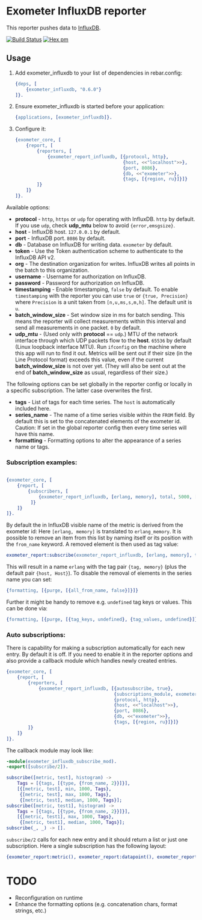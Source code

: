 # Exometer InfluxDB reporter 

This reporter pushes data to [InfluxDB](https://influxdb.com/index.html).

[![Build Status](https://travis-ci.org/travelping/exometer_influxdb.svg)](https://travis-ci.org/travelping/exometer_influxdb)
[![Hex pm](http://img.shields.io/hexpm/v/exometer_influxdb.svg?style=flat)](https://hex.pm/packages/exometer_influxdb)

## Usage

1. Add exometer_influxdb to your list of dependencies in rebar.config:

    ```erlang
    {deps, [
        {exometer_influxdb, "0.6.0"}
    ]}.
    ```

2. Ensure exometer_influxdb is started before your application:

    ```erlang
    {applications, [exometer_influxdb]}.
    ```

3. Configure it:

    ```erlang
    {exometer_core, [
        {report, [
            {reporters, [
                {exometer_report_influxdb, [{protocol, http},
                                            {host, <<"localhost">>},
                                            {port, 8086},
                                            {db, <<"exometer">>},
                                            {tags, [{region, ru}]}]}
            ]}
        ]}
    ]}.
    ```

Available options:

* __protocol__ - `http`, `https` or `udp` for operating with InfluxDB. `http` by default. If you use `udp`, check __udp_mtu__ below to avoid `{error,emsgsize}`.
* __host__ - InfluxDB host. `127.0.0.1` by default.
* __port__ - InfluxDB port. `8086` by default.
* __db__ - Database on InfluxDB for writing data. `exometer` by default.
* __token__ - Use the Token authentication scheme to authenticate to the InfluxDB API v2.
* __org__ - The destination organization for writes. InfluxDB writes all points in the batch to this organization. 
* __username__ - Username for authorization on InfluxDB.
* __password__ - Password for authorization on InfluxDB.
* __timestamping__ - Enable timestamping, `false` by default. To enable `timestamping` with the reporter you can use `true` or `{true, Precision}` where `Precision` is a unit taken from `[n,u,ms,s,m,h]`. The default unit is `u`.
* __batch_window_size__ - Set window size in ms for batch sending. This means the reporter will collect measurements within this interval and send all measurements in one packet. `0` by default.
* __udp_mtu__ - (Used only with __protocol__ == `udp`.) MTU of the network interface through which UDP packets flow to the __host__. `65536` by default (Linux loopback interface MTU). Run `ifconfig` on the machine where this app will run to find it out. Metrics will be sent out if their size (in the Line Protocol format) exceeds this value, even if the current __batch_window_size__ is not over yet. (They will also be sent out at the end of __batch_window_size__ as usual, regardless of their size.)

The following options can be set globally in the reporter config or locally in a specific subscription. The latter case overwrites the first.

* __tags__ - List of tags for each time series. The `host` is automatically included here.
* __series_name__ - The name of a time series visible within the `FROM` field. By default this is set to the concatenated elements of the exometer id. Caution: If set in the global reporter config then every time series will have this name.
* __formatting__ - Formatting options to alter the appearance of a series name or tags.

### Subscription examples:

```erlang

{exometer_core, [
    {report, [
        {subscribers, [
            {exometer_report_influxdb, [erlang, memory], total, 5000, [{tags, {tag, value}}]}
         ]}
    ]}
]}.
```

By default the in InfluxDB visible name of the metric is derived from the exometer id: Here `[erlang, memory]` is translated to `erlang_memory`. 
It is possible to remove an item from this list by naming itself or its position with the `from_name` keyword. A removed element is then used as tag value:

```erlang
exometer_report:subscribe(exometer_report_influxdb, [erlang, memory], total, 5000, [{tags, [{tag, {from_name, 2}}]}]).
```

This will result in a name `erlang` with the tag pair `{tag, memory}` (plus the default pair `{host, Host}`). To disable the removal of elements in the series name you can set:

```erlang
{formatting, [{purge, [{all_from_name, false}]}]}
```

Further it might be handy to remove e.g. `undefined` tag keys or values. This can be done via:

```erlang
{formatting, [{purge, [{tag_keys, undefined}, {tag_values, undefined}]}]}
```

### Auto subscriptions:

There is capability for making a subscription automatically for each new entry. By default it is off. If you need to enable it in the reporter options and also provide a callback module which handles newly created entries.

```erlang
{exometer_core, [
    {report, [
        {reporters, [
            {exometer_report_influxdb, [{autosubscribe, true},
                                        {subscriptions_module, exometer_influxdb_subscribe_mod},
                                        {protocol, http},
                                        {host, <<"localhost">>},
                                        {port, 8086},
                                        {db, <<"exometer">>},
                                        {tags, [{region, ru}]}]}
        ]}
    ]}
]}.
```

The callback module may look like:

```erlang
-module(exometer_influxdb_subscribe_mod).
-export([subscribe/2]).

subscribe([metric, test], histogram) ->
    Tags = [{tags, [{type, {from_name, 2}}]}],
    [{[metric, test], min, 1000, Tags},
     {[metric, test], max, 1000, Tags},
     {[metric, test], median, 1000, Tags}];
subscribe([metric, test1], histogram) ->
    Tags = [{tags, [{type, {from_name, 2}}]}],
    [{[metric, test1], max, 1000, Tags},
     {[metric, test1], median, 1000, Tags}];
subscribe(_, _) -> [].
```

`subscribe/2` calls for each new entry and it should return a list or just one subscription. Here a single subscription has the following layout:
```erlang
{exometer_report:metric(), exometer_report:datapoint(), exometer_report:interval(), exometer_report:extra()}
```

# TODO

* Reconfiguration on runtime
* Enhance the formatting options (e.g. concatenation chars, format strings, etc.)
